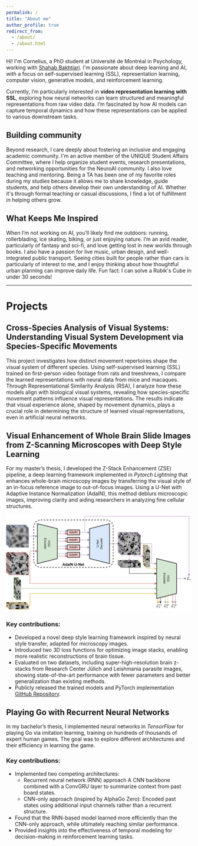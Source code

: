 ```yaml
---
permalink: /
title: "About me"
author_profile: true
redirect_from: 
  - /about/
  - /about.html
---
```


Hi! I'm Cornelius, a PhD student at Université de Montréal in Psychology, working with [Shahab Bakhtiari](https://mila.quebec/en/directory/shahab-bakhtiari). I'm passionate about deep learning and AI, with a focus on self-supervised learning (SSL), representation learning, computer vision, generative models, and reinforcement learning.

Currently, I’m particularly interested in **video representation learning with SSL**, exploring how neural networks can learn structured and meaningful representations from raw video data. I’m fascinated by how AI models can capture temporal dynamics and how these representations can be applied to various downstream tasks.

## Building community

Beyond research, I care deeply about fostering an inclusive and engaging academic community. I'm an active member of the UNIQUE Student Affairs Committee, where I help organize student events, research presentations, and networking opportunities for the NeuroAI community. I also love teaching and mentoring. Being a TA has been one of my favorite roles during my studies because it allows me to share knowledge, guide students, and help others develop their own understanding of AI. Whether it's through formal teaching or casual discussions, I find a lot of fulfillment in helping others grow.

## What Keeps Me Inspired

When I’m not working on AI, you’ll likely find me outdoors: running, rollerblading, ice skating, biking, or just enjoying nature. I’m an avid reader, particularly of fantasy and sci-fi, and love getting lost in new worlds through books. I also have a passion for live music, urban design, and well-integrated public transport. Seeing cities built for people rather than cars is particularly of interest to me, and I enjoy thinking about how thoughtful urban planning can improve daily life. Fun fact: I can solve a Rubik's Cube in under 30 seconds!

---

# Projects

## Cross-Species Analysis of Visual Systems: Understanding Visual System Development via Species-Specific Movements

This project investigates how distinct movement repertoires shape the visual system of different species. Using self-supervised learning (SSL) trained on first-person video footage from rats and treeshrews, I compare the learned representations with neural data from mice and macaques. Through Representational Similarity Analysis (RSA), I analyze how these models align with biological visual systems, revealing how species-specific movement patterns influence visual representations. The results indicate that visual experience alone, shaped by movement dynamics, plays a crucial role in determining the structure of learned visual representations, even in artificial neural networks.  


## Visual Enhancement of Whole Brain Slide Images from Z-Scanning Microscopes with Deep Style Learning

For my master’s thesis, I developed the Z-Stack Enhancement (ZSE) pipeline, a deep learning framework implemented in *Pytorch Lightning* that enhances whole-brain microscopy images by transferring the visual style of an in-focus reference image to out-of-focus images. Using a U-Net with Adaptive Instance Normalization (AdaIN), this method deblurs microscopic images, improving clarity and aiding researchers in analyzing fine cellular structures.  

![Training Pipeline](https://github.com/ccrijnen/Z-Stack-Enhancement/raw/main/reports/method/training.png)

### **Key contributions:**  
* Developed a novel deep style learning framework inspired by neural style transfer, adapted for microscopy images.  
* Introduced two 3D loss functions for optimizing image stacks, enabling more realistic reconstructions of brain tissue.  
* Evaluated on two datasets, including super-high-resolution brain z-stacks from Research Center Jülich and Leishmania parasite images, showing state-of-the-art performance with fewer parameters and better generalization than existing methods.  
* Publicly released the trained models and PyTorch implementation [GitHub Repository](https://github.com/ccrijnen/Z-Stack-Enhancement).  


## Playing Go with Recurrent Neural Networks

In my bachelor’s thesis, I implemented neural networks in *TensorFlow* for playing Go via imitation learning, training on hundreds of thousands of expert human games. The goal was to explore different architectures and their efficiency in learning the game.  

### **Key contributions:**  
* Implemented two competing architectures:  
  * Recurrent neural network (RNN) approach A CNN backbone combined with a ConvGRU layer to summarize context from past board states.  
  * CNN-only approach (inspired by AlphaGo Zero): Encoded past states using additional input channels rather than a recurrent structure.  
* Found that the RNN-based model learned more efficiently than the CNN-only approach, while ultimately reaching similar performance.  
* Provided insights into the effectiveness of temporal modeling for decision-making in reinforcement learning tasks.  
